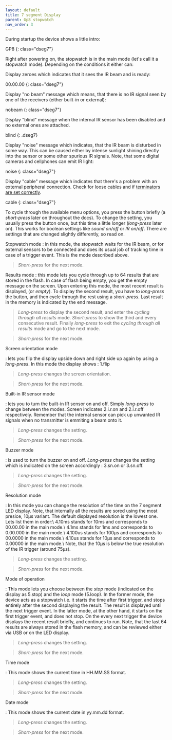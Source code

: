 ```yaml
---
layout: default
title: 7 segment Display
parent: Gp8 stopwatch
nav_order: 3
---
```

During startup the device shows a little intro:

GP8
{: class="dseg7"}

Right after powering on, the stopwatch is in the main mode (let's call it a stopwatch mode). Depending on the conditions it either can:

Display zeroes which indicates that it sees the IR beam and is ready:

00.00.00
{: class="dseg7"}

Display "no beam" message which means, that there is no IR signal seen by one of the receivers (either built-in or external):

nobeam
{: class="dseg7"}

Display "blind" message when the internal IR sensor has been disabled and no external ones are attached. 

blind
{: .dseg7}

Display "noise" message which indicates, that the IR beam is disturbed in some way. This can be caused either by intense sunlight shining directly into the sensor or some other spurious IR signals. Note, that some digital cameras and cellphones can emit IR light:

noise
{: class="dseg7"}

Display "cable" message which indicates that there's a problem with an external peripheral connection. Check for loose cables and if [terminators are set correctly](gate-setup.html). 

cable
{: class="dseg7"}

To cycle through the available menu options, you press the button briefly (a *short-press* later on throughout the docs). To change the setting, you usually press the button once, but this time a little longer (*long-press* later on). This works for boolean settings like *sound on/off* or *IR on/off*. There are settings that are changed slightly differently, so read on.


Stopwatch mode
: in this mode, the stopwatch waits for the IR beam, or for external sensors to be connected and does its usual job of tracking time in case of a trigger event. This is the mode described above.
  >*Short-press* for the next mode.

Results mode
: this mode lets you cycle through up to 64 results that are stored in the flash. In case of flash being empty, you get the <span class="dseg7">empty</span> message on the screen. Upon entering this mode, the most recent result is displayed, (or *empty*). To display the second result, you have to *long-press* the button, and then cycle through the rest using a *short-press*. Last result in the memory is indicated by the <span class="dseg7">end</span> message.
  > *Long-press* to display the second result, and enter the *cycling through all results* mode. *Short-press* to show the third and every consecutive result. Finally *long-press* to exit the *cycling through all results* mode and go to the next mode. 
  
  > *Short-press* for the next mode.

Screen orientation mode

: lets you flip the display upside down and right side up again by using a *long-press*. In this mode the display shows : <span class="dseg7">1.flip</span>
  > *Long-press* changes the screen orientation.

  > *Short-press* for the next mode.

Built-in IR sensor mode

: lets you to turn the built-in IR sensor on and off. Simply *long-press* to change between the modes. Screen indicates <span class="dseg7">2.i.r.on</span> and <span class="dseg7">2.i.r.off</span> respectively. Remember that the internal sensor can pick up unwanted IR signals when no transmitter is emmiting a beam onto it. 
  > *Long-press* changes the setting.

  > *Short-press* for the next mode.

Buzzer mode

: is used to turn the buzzer on and off. *Long-press* changes the setting which is indicated on the screen accordingly : <span class="dseg7">3.sn.on</span> or <span class="dseg7">3.sn.off</span>.
  > *Long-press* changes the setting.

  > *Short-press* for the next mode.

Resolution mode

: In this mode you can change the resolution of the time on the 7 segment LED display. Note, that internally all the results are sored using the most presice, 10µs variant. The default displayed resolution is the lowest one. Lets list them in order:\\
<span class="dseg7">4.10ms</span> stands for 10ms and corresponds to <span class="dseg7">00.00.00</span> in the main mode.\\
<span class="dseg7">4.1ms</span> stands for 1ms and corresponds to <span class="dseg7">0.00.000</span> in the main mode.\\
<span class="dseg7">4.100us</span> stands for 100µs and corresponds to <span class="dseg7">00.0000</span> in the main mode.\\
<span class="dseg7">4.10us</span> stands for 10µs and corresponds to <span class="dseg7">0.00000</span> in the main mode.\\
Note, that the 10µs is below the true resolution of the IR trigger (around 75µs).
  > *Long-press* changes the setting.

  > *Short-press* for the next mode.

Mode of operation

: This mode lets you choose between the *stop* mode (indicated on the display as <span class="dseg7">5.stop</span>) and the *loop* mode (<span class="dseg7">5.loop</span>). In the former mode, the device acts as a stopwatch i.e. it starts the time after first trigger, and stops entirely after the second displaying the result. The result is displayed until the next trigger event. In the latter mode, at the other hand, it starts on the first trigger event, and does not stop. On the every next trigger the device displays the recent result briefly, and continues to run. Note, that the last 64 results are always stored in the flash memory, and can be reviewed either via USB or on the LED display.
  > *Long-press* changes the setting.

  > *Short-press* for the next mode.

Time mode

: This mode shows the current time in HH.MM.SS format. 
  > *Long-press* changes the setting.

  > *Short-press* for the next mode.

Date mode

: This mode shows the current date in yy.mm.dd format. 
  > *Long-press* changes the setting.

  > *Short-press* for the next mode.

